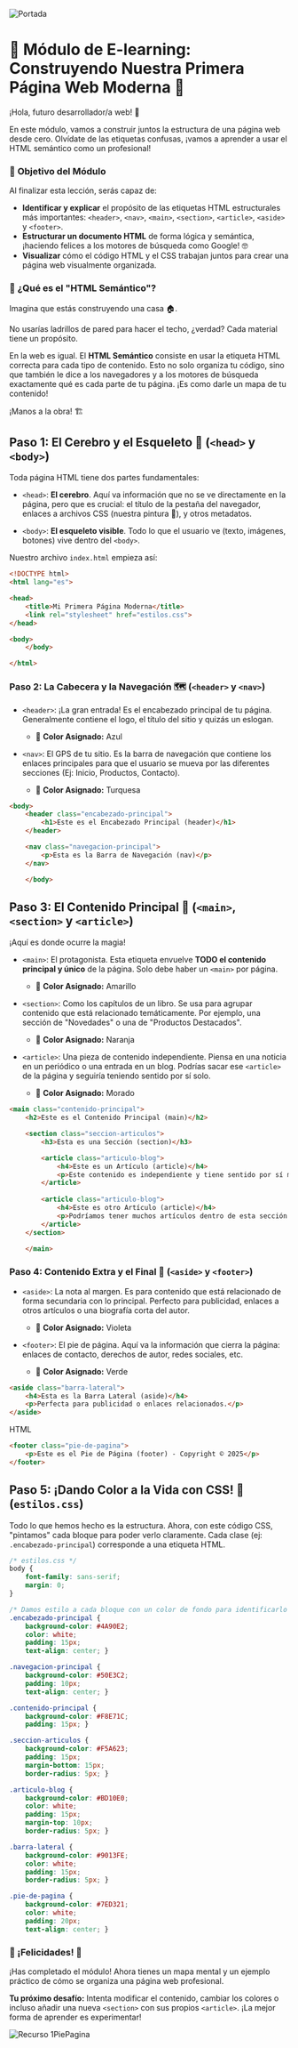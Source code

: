 
![Portada](https://github.com/Grandote58/grandote58-web-codex/blob/main/Semana_001/assets/Mesa%20de%20trabajo%201HtmlTypota.png)


# 🚀 **Módulo de E-learning: Construyendo Nuestra Primera Página Web Moderna** 🚀



¡Hola, futuro desarrollador/a web! 👋 

En este módulo, vamos a construir juntos la estructura de una página web desde cero. Olvídate de las etiquetas confusas, ¡vamos a aprender a usar el HTML semántico como un profesional!

### 🎯 **Objetivo del Módulo**



Al finalizar esta lección, serás capaz de:

- **Identificar y explicar** el propósito de las etiquetas HTML estructurales más importantes: `<header>`, `<nav>`, `<main>`, `<section>`, `<article>`, `<aside>` y `<footer>`.
- **Estructurar un documento HTML** de forma lógica y semántica, ¡haciendo felices a los motores de búsqueda como Google! 🤓
- **Visualizar** cómo el código HTML y el CSS trabajan juntos para crear una página web visualmente organizada.

### 🤔 **¿Qué es el "HTML Semántico"?**

Imagina que estás construyendo una casa 🏠. 

No usarías ladrillos de pared para hacer el techo, ¿verdad? Cada material tiene un propósito.

En la web es igual. El **HTML Semántico** consiste en usar la etiqueta HTML correcta para cada tipo de contenido. Esto no solo organiza tu código, sino que también le dice a los navegadores y a los motores de búsqueda exactamente qué es cada parte de tu página. ¡Es como darle un mapa de tu contenido!

¡Manos a la obra! 🏗️

## **Paso 1: El Cerebro y el Esqueleto 🧠 (`<head>` y `<body>`)**



Toda página HTML tiene dos partes fundamentales:

- `<head>`: **El cerebro**. Aquí va información que no se ve directamente en la página, pero que es crucial: el título de la pestaña del navegador, enlaces a archivos CSS (nuestra pintura 🎨), y otros metadatos.

  

- `<body>`: **El esqueleto visible**. Todo lo que el usuario ve (texto, imágenes, botones) vive dentro del `<body>`.

Nuestro archivo `index.html` empieza así:

```html
<!DOCTYPE html>
<html lang="es">

<head>
    <title>Mi Primera Página Moderna</title>
    <link rel="stylesheet" href="estilos.css">
</head>

<body>
    </body>

</html>
```

### **Paso 2: La Cabecera y la Navegación 🗺️ (`<header>` y `<nav>`)**

- `<header>`: ¡La gran entrada! Es el encabezado principal de tu página. Generalmente contiene el logo, el título del sitio y quizás un eslogan.

  

  - 🎨 **Color Asignado:** Azul

    

- `<nav>`: El GPS de tu sitio. Es la barra de navegación que contiene los enlaces principales para que el usuario se mueva por las diferentes secciones (Ej: Inicio, Productos, Contacto).

  

  - 🎨 **Color Asignado:** Turquesa

```html
<body>
    <header class="encabezado-principal">
        <h1>Este es el Encabezado Principal (header)</h1>
    </header>

    <nav class="navegacion-principal">
        <p>Esta es la Barra de Navegación (nav)</p>
    </nav>

    </body>
```

## **Paso 3: El Contenido Principal 🌟 (`<main>`, `<section>` y `<article>`)**

¡Aquí es donde ocurre la magia!

- `<main>`: El protagonista. Esta etiqueta envuelve **TODO el contenido principal y único** de la página. Solo debe haber un `<main>` por página.

  - 🎨 **Color Asignado:** Amarillo

    

- `<section>`: Como los capítulos de un libro. Se usa para agrupar contenido que está relacionado temáticamente. Por ejemplo, una sección de "Novedades" o una de "Productos Destacados".

  - 🎨 **Color Asignado:** Naranja

    

- `<article>`: Una pieza de contenido independiente. Piensa en una noticia en un periódico o una entrada en un blog. Podrías sacar ese `<article>` de la página y seguiría teniendo sentido por sí solo.

  - 🎨 **Color Asignado:** Morado

```html
<main class="contenido-principal">
    <h2>Este es el Contenido Principal (main)</h2>

    <section class="seccion-articulos">
        <h3>Esta es una Sección (section)</h3>

        <article class="articulo-blog">
            <h4>Este es un Artículo (article)</h4>
            <p>Este contenido es independiente y tiene sentido por sí mismo.</p>
        </article>
        
        <article class="articulo-blog">
            <h4>Este es otro Artículo (article)</h4>
            <p>Podríamos tener muchos artículos dentro de esta sección.</p>
        </article>
    </section>
    
    </main>
```

### **Paso 4: Contenido Extra y el Final 📝 (`<aside>` y `<footer>`)**

- `<aside>`: La nota al margen. Es para contenido que está relacionado de forma secundaria con lo principal. Perfecto para publicidad, enlaces a otros artículos o una biografía corta del autor.

  - 🎨 **Color Asignado:** Violeta

    

- `<footer>`: El pie de página. Aquí va la información que cierra la página: enlaces de contacto, derechos de autor, redes sociales, etc.

  - 🎨 **Color Asignado:** Verde

```html
<aside class="barra-lateral">
    <h4>Esta es la Barra Lateral (aside)</h4>
    <p>Perfecta para publicidad o enlaces relacionados.</p>
</aside>
```

HTML

```html
<footer class="pie-de-pagina">
    <p>Este es el Pie de Página (footer) - Copyright © 2025</p>
</footer>
```

## **Paso 5: ¡Dando Color a la Vida con CSS! 🎨 (`estilos.css`)**

Todo lo que hemos hecho es la estructura. Ahora, con este código CSS, "pintamos" cada bloque para poder verlo claramente. Cada clase (ej: `.encabezado-principal`) corresponde a una etiqueta HTML.

```css
/* estilos.css */
body {
    font-family: sans-serif;
    margin: 0;
}

/* Damos estilo a cada bloque con un color de fondo para identificarlo */
.encabezado-principal { 
    background-color: #4A90E2; 
    color: white; 
    padding: 15px; 
    text-align: center; }

.navegacion-principal { 
    background-color: #50E3C2; 
    padding: 10px; 
    text-align: center; }

.contenido-principal { 
    background-color: #F8E71C; 
    padding: 15px; }

.seccion-articulos { 
    background-color: #F5A623; 
    padding: 15px; 
    margin-bottom: 15px; 
    border-radius: 5px; }

.articulo-blog { 
    background-color: #BD10E0; 
    color: white; 
    padding: 15px; 
    margin-top: 10px; 
    border-radius: 5px; }

.barra-lateral { 
    background-color: #9013FE; 
    color: white; 
    padding: 15px; 
    border-radius: 5px; }

.pie-de-pagina { 
    background-color: #7ED321; 
    color: white; 
    padding: 20px; 
    text-align: center; }

```



### **🎉 ¡Felicidades! 🎉**



¡Has completado el módulo! Ahora tienes un mapa mental y un ejemplo práctico de cómo se organiza una página web profesional.

**Tu próximo desafío:** Intenta modificar el contenido, cambiar los colores o incluso añadir una nueva `<section>` con sus propios `<article>`. ¡La mejor forma de aprender es experimentar!



![Recurso 1PiePagina](./assets/Recurso%201PiePagina.png)







